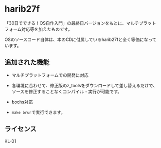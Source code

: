 # harib27f
「30日でできる！OS自作入門」の最終日バージョンをもとに、マルチプラットフォーム対応等を加えたものです。

OSのソースコード自体は、本のCDに付属しているharib27fと全く等価になっています。

## 追加された機能
- マルチプラットフォームでの開発に対応
 - 各環境に合わせて、修正版のz_toolsをダウンロードして差し替えるだけで、ソースを修正することなくコンパイル・実行が可能です。

- bochs対応
 - `make brun`で実行できます。
 
## ライセンス
KL-01
